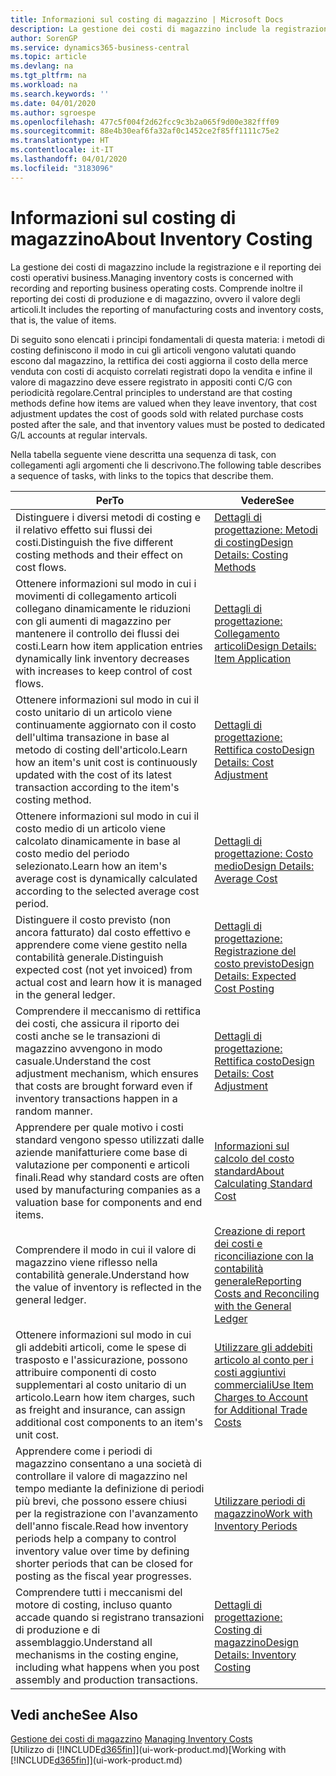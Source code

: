 ```yaml
---
title: Informazioni sul costing di magazzino | Microsoft Docs
description: La gestione dei costi di magazzino include la registrazione e il reporting dei costi operativi business. Comprende inoltre il reporting dei costi di produzione e di magazzino, ovvero il valore degli articoli.
author: SorenGP
ms.service: dynamics365-business-central
ms.topic: article
ms.devlang: na
ms.tgt_pltfrm: na
ms.workload: na
ms.search.keywords: ''
ms.date: 04/01/2020
ms.author: sgroespe
ms.openlocfilehash: 477c5f004f2d62fcc9c3b2a065f9d00e382fff09
ms.sourcegitcommit: 88e4b30eaf6fa32af0c1452ce2f85ff1111c75e2
ms.translationtype: HT
ms.contentlocale: it-IT
ms.lasthandoff: 04/01/2020
ms.locfileid: "3183096"
---
```

# <a name="about-inventory-costing"></a><span data-ttu-id="2a588-104">Informazioni sul costing di magazzino</span><span class="sxs-lookup"><span data-stu-id="2a588-104">About Inventory Costing</span></span>
<span data-ttu-id="2a588-105">La gestione dei costi di magazzino include la registrazione e il reporting dei costi operativi business.</span><span class="sxs-lookup"><span data-stu-id="2a588-105">Managing inventory costs is concerned with recording and reporting business operating costs.</span></span> <span data-ttu-id="2a588-106">Comprende inoltre il reporting dei costi di produzione e di magazzino, ovvero il valore degli articoli.</span><span class="sxs-lookup"><span data-stu-id="2a588-106">It includes the reporting of manufacturing costs and inventory costs, that is, the value of items.</span></span>  

 <span data-ttu-id="2a588-107">Di seguito sono elencati i principi fondamentali di questa materia: i metodi di costing definiscono il modo in cui gli articoli vengono valutati quando escono dal magazzino, la rettifica dei costi aggiorna il costo della merce venduta con costi di acquisto correlati registrati dopo la vendita e infine il valore di magazzino deve essere registrato in appositi conti C/G con periodicità regolare.</span><span class="sxs-lookup"><span data-stu-id="2a588-107">Central principles to understand are that costing methods define how items are valued when they leave inventory, that cost adjustment updates the cost of goods sold with related purchase costs posted after the sale, and that inventory values must be posted to dedicated G/L accounts at regular intervals.</span></span>  

 <span data-ttu-id="2a588-108">Nella tabella seguente viene descritta una sequenza di task, con collegamenti agli argomenti che li descrivono.</span><span class="sxs-lookup"><span data-stu-id="2a588-108">The following table describes a sequence of tasks, with links to the topics that describe them.</span></span>   

|<span data-ttu-id="2a588-109">**Per**</span><span class="sxs-lookup"><span data-stu-id="2a588-109">**To**</span></span>|<span data-ttu-id="2a588-110">**Vedere**</span><span class="sxs-lookup"><span data-stu-id="2a588-110">**See**</span></span>|  
|------------|-------------|  
|<span data-ttu-id="2a588-111">Distinguere i diversi metodi di costing e il relativo effetto sui flussi dei costi.</span><span class="sxs-lookup"><span data-stu-id="2a588-111">Distinguish the five different costing methods and their effect on cost flows.</span></span>|[<span data-ttu-id="2a588-112">Dettagli di progettazione: Metodi di costing</span><span class="sxs-lookup"><span data-stu-id="2a588-112">Design Details: Costing Methods</span></span>](design-details-costing-methods.md)|  
|<span data-ttu-id="2a588-113">Ottenere informazioni sul modo in cui i movimenti di collegamento articoli collegano dinamicamente le riduzioni con gli aumenti di magazzino per mantenere il controllo dei flussi dei costi.</span><span class="sxs-lookup"><span data-stu-id="2a588-113">Learn how item application entries dynamically link inventory decreases with increases to keep control of cost flows.</span></span>|[<span data-ttu-id="2a588-114">Dettagli di progettazione: Collegamento articoli</span><span class="sxs-lookup"><span data-stu-id="2a588-114">Design Details: Item Application</span></span>](design-details-item-application.md)|  
|<span data-ttu-id="2a588-115">Ottenere informazioni sul modo in cui il costo unitario di un articolo viene continuamente aggiornato con il costo dell'ultima transazione in base al metodo di costing dell'articolo.</span><span class="sxs-lookup"><span data-stu-id="2a588-115">Learn how an item's unit cost is continuously updated with the cost of its latest transaction according to the item's costing method.</span></span>|[<span data-ttu-id="2a588-116">Dettagli di progettazione: Rettifica costo</span><span class="sxs-lookup"><span data-stu-id="2a588-116">Design Details: Cost Adjustment</span></span>](design-details-cost-adjustment.md)|  
|<span data-ttu-id="2a588-117">Ottenere informazioni sul modo in cui il costo medio di un articolo viene calcolato dinamicamente in base al costo medio del periodo selezionato.</span><span class="sxs-lookup"><span data-stu-id="2a588-117">Learn how an item's average cost is dynamically calculated according to the selected average cost period.</span></span>|[<span data-ttu-id="2a588-118">Dettagli di progettazione: Costo medio</span><span class="sxs-lookup"><span data-stu-id="2a588-118">Design Details: Average Cost</span></span>](design-details-average-cost.md)|  
|<span data-ttu-id="2a588-119">Distinguere il costo previsto (non ancora fatturato) dal costo effettivo e apprendere come viene gestito nella contabilità generale.</span><span class="sxs-lookup"><span data-stu-id="2a588-119">Distinguish expected cost (not yet invoiced) from actual cost and learn how it is managed in the general ledger.</span></span>|[<span data-ttu-id="2a588-120">Dettagli di progettazione: Registrazione del costo previsto</span><span class="sxs-lookup"><span data-stu-id="2a588-120">Design Details: Expected Cost Posting</span></span>](design-details-expected-cost-posting.md)|  
|<span data-ttu-id="2a588-121">Comprendere il meccanismo di rettifica dei costi, che assicura il riporto dei costi anche se le transazioni di magazzino avvengono in modo casuale.</span><span class="sxs-lookup"><span data-stu-id="2a588-121">Understand the cost adjustment mechanism, which ensures that costs are brought forward even if inventory transactions happen in a random manner.</span></span>|[<span data-ttu-id="2a588-122">Dettagli di progettazione: Rettifica costo</span><span class="sxs-lookup"><span data-stu-id="2a588-122">Design Details: Cost Adjustment</span></span>](design-details-cost-adjustment.md)|  
|<span data-ttu-id="2a588-123">Apprendere per quale motivo i costi standard vengono spesso utilizzati dalle aziende manifatturiere come base di valutazione per componenti e articoli finali.</span><span class="sxs-lookup"><span data-stu-id="2a588-123">Read why standard costs are often used by manufacturing companies as a valuation base for components and end items.</span></span>|[<span data-ttu-id="2a588-124">Informazioni sul calcolo del costo standard</span><span class="sxs-lookup"><span data-stu-id="2a588-124">About Calculating Standard Cost</span></span>](finance-about-calculating-standard-cost.md)|  
|<span data-ttu-id="2a588-125">Comprendere il modo in cui il valore di magazzino viene riflesso nella contabilità generale.</span><span class="sxs-lookup"><span data-stu-id="2a588-125">Understand how the value of inventory is reflected in the general ledger.</span></span>|[<span data-ttu-id="2a588-126">Creazione di report dei costi e riconciliazione con la contabilità generale</span><span class="sxs-lookup"><span data-stu-id="2a588-126">Reporting Costs and Reconciling with the General Ledger</span></span>](finance-report-costs-and-reconcile-with-the-general-ledger.md)|  
|<span data-ttu-id="2a588-127">Ottenere informazioni sul modo in cui gli addebiti articoli, come le spese di trasposto e l'assicurazione, possono attribuire componenti di costo supplementari al costo unitario di un articolo.</span><span class="sxs-lookup"><span data-stu-id="2a588-127">Learn how item charges, such as freight and insurance, can assign additional cost components to an item's unit cost.</span></span>|[<span data-ttu-id="2a588-128">Utilizzare gli addebiti articolo al conto per i costi aggiuntivi commerciali</span><span class="sxs-lookup"><span data-stu-id="2a588-128">Use Item Charges to Account for Additional Trade Costs</span></span>](payables-how-assign-item-charges.md)|  
|<span data-ttu-id="2a588-129">Apprendere come i periodi di magazzino consentano a una società di controllare il valore di magazzino nel tempo mediante la definizione di periodi più brevi, che possono essere chiusi per la registrazione con l'avanzamento dell'anno fiscale.</span><span class="sxs-lookup"><span data-stu-id="2a588-129">Read how inventory periods help a company to control inventory value over time by defining shorter periods that can be closed for posting as the fiscal year progresses.</span></span>|[<span data-ttu-id="2a588-130">Utilizzare periodi di magazzino</span><span class="sxs-lookup"><span data-stu-id="2a588-130">Work with Inventory Periods</span></span>](finance-how-to-work-with-inventory-periods.md)|  
|<span data-ttu-id="2a588-131">Comprendere tutti i meccanismi del motore di costing, incluso quanto accade quando si registrano transazioni di produzione e di assemblaggio.</span><span class="sxs-lookup"><span data-stu-id="2a588-131">Understand all mechanisms in the costing engine, including what happens when you post assembly and production transactions.</span></span>|[<span data-ttu-id="2a588-132">Dettagli di progettazione: Costing di magazzino</span><span class="sxs-lookup"><span data-stu-id="2a588-132">Design Details: Inventory Costing</span></span>](design-details-inventory-costing.md)|  

## <a name="see-also"></a><span data-ttu-id="2a588-133">Vedi anche</span><span class="sxs-lookup"><span data-stu-id="2a588-133">See Also</span></span>
<span data-ttu-id="2a588-134">[Gestione dei costi di magazzino](finance-manage-inventory-costs.md)  </span><span class="sxs-lookup"><span data-stu-id="2a588-134">[Managing Inventory Costs](finance-manage-inventory-costs.md)  </span></span>  
<span data-ttu-id="2a588-135">[Utilizzo di [!INCLUDE[d365fin](includes/d365fin_md.md)]](ui-work-product.md)</span><span class="sxs-lookup"><span data-stu-id="2a588-135">[Working with [!INCLUDE[d365fin](includes/d365fin_md.md)]](ui-work-product.md)</span></span>
